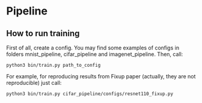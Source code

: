 # Pipeline

## How to run training

First of all, create a config. You may find some examples of configs in folders mnist_pipeline, cifar_pipeline and imagenet_pipeline.
Then, call:

`python3 bin/train.py path_to_config`


For example, for reproducing results from Fixup paper (actually, they are not reproducible) just call:

`python3 bin/train.py cifar_pipeline/configs/resnet110_fixup.py`

